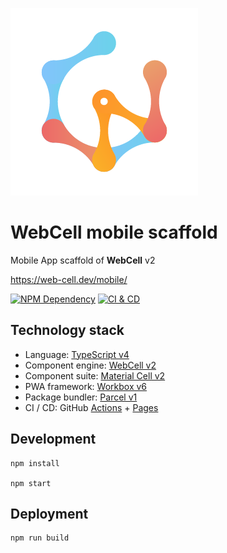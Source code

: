 ![](src/image/WebCell-0.png)

# WebCell mobile scaffold

Mobile App scaffold of **WebCell** v2

https://web-cell.dev/mobile/

[![NPM Dependency](https://david-dm.org/EasyWebApp/mobile.svg)][1]
[![CI & CD](https://github.com/EasyWebApp/mobile/workflows/CI%20&%20CD/badge.svg)][2]

## Technology stack

-   Language: [TypeScript v4][3]
-   Component engine: [WebCell v2][4]
-   Component suite: [Material Cell v2][5]
-   PWA framework: [Workbox v6][6]
-   Package bundler: [Parcel v1][7]
-   CI / CD: GitHub [Actions][8] + [Pages][9]

## Development

```shell
npm install

npm start
```

## Deployment

```shell
npm run build
```

[1]: https://david-dm.org/EasyWebApp/mobile
[2]: https://github.com/EasyWebApp/mobile/actions
[3]: https://typescriptlang.org
[4]: https://web-cell.dev/
[5]: https://material.web-cell.dev/
[6]: https://developers.google.com/web/tools/workbox
[7]: https://parceljs.org
[8]: https://github.com/features/actions
[9]: https://pages.github.com/
